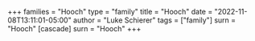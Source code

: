 +++
families = "Hooch"
type = "family"
title = "Hooch"
date = "2022-11-08T13:11:01-05:00"
author = "Luke Schierer"
tags = ["family"]
surn = "Hooch"
[cascade]
  surn = "Hooch"
+++

